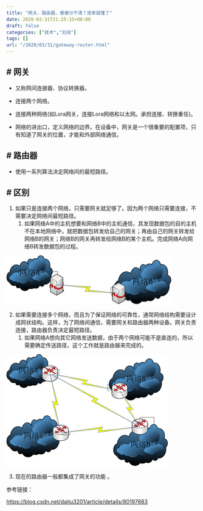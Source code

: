 ```yaml
---
title: "网关、路由器，傻傻分不清？进来就懂了"
date: 2020-03-31T21:25:15+08:00
draft: false
categories: ["技术","无线"]
tags: []
url: "/2020/03/31/gateway-router.html"
---
```


## # 网关

- 又称网间连接器、协议转换器。

- 连接两个网络。

- 连接两种网络(如Lora网关，连接Lora网络和以太网。承担连接、转换重任)。

- 网络的进出口，定义网络的边界。在设备中，网关是一个很重要的配置项，只有知道了网关的位置，才能和外部网络通信。

  

## # 路由器

- 使用一系列算法决定网络间的最短路径。



## # 区别

1. 如果只是连接两个网络，只需要网关就足够了。因为两个网络只需要连接，不需要决定网络间最短路径。
   1. 如果网络A中的主机想要和网络B中的主机通信，其发现数据包的目的主机不在本地网络中，就把数据包转发给自己的网关；再由自己的网关转发给网络B的网关；网络B的网关再转发给网络B的某个主机。完成网络A向网络B转发数据包的过程。

![](/images/网关.png)

2. 如果需要连接多个网络，而且为了保证网络的可靠性，通常网络结构需要设计成网状结构。这样，为了网络间通信，需要网关和路由器两种设备。网关负责连接，路由器负责决定最短路径。
   1. 如果网络A想向其它网络发送数据，由于两个网络可能不是直连的，所以需要确定传送路径，这个工作就是路由器来完成的。

![](/images/路由器.png)

3. 现在的路由器一般都集成了网关的功能  。



参考链接：

https://blog.csdn.net/daitu3201/article/details/80197683